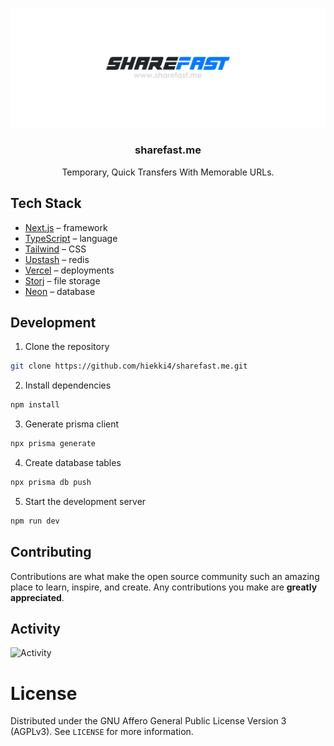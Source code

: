<p align="center">
  <a href="https://github.com/hiekki4/sharefast">
   <img src="/public/background.png" alt="Logo">
  </a>

  <h3 align="center">sharefast.me</h3>

  <p align="center">
    Temporary, Quick Transfers With Memorable URLs.
  </p>
</p>

## Tech Stack

- [Next.js](https://nextjs.org/) – framework
- [TypeScript](https://www.typescriptlang.org/) – language
- [Tailwind](https://tailwindcss.com/) – CSS
- [Upstash](https://upstash.com/) – redis
- [Vercel](https://vercel.com/) – deployments
- [Storj](https://storj.io/) – file storage
- [Neon](https://neon.tech/) – database


## Development

1. Clone the repository

```bash
git clone https://github.com/hiekki4/sharefast.me.git
```

2. Install dependencies

```bash
npm install
```

3. Generate prisma client

```bash
npx prisma generate
```

4. Create database tables

```bash 
npx prisma db push
```

5. Start the development server

```bash
npm run dev
```

## Contributing

Contributions are what make the open source community such an amazing place to learn, inspire, and create. Any contributions you make are **greatly appreciated**.

## Activity

![Activity](https://repobeats.axiom.co/api/embed/446ff580911c57b49e2049c8722604ca2ecf07dd.svg "Repobeats analytics image")

# License

Distributed under the GNU Affero General Public License Version 3 (AGPLv3). See `LICENSE` for more information.
